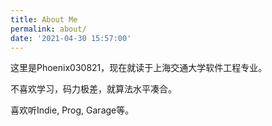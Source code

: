 ```yaml
---
title: About Me
permalink: about/
date: '2021-04-30 15:57:00'
---
```




这里是Phoenix030821，现在就读于上海交通大学软件工程专业。

不喜欢学习，码力极差，就算法水平凑合。

喜欢听Indie, Prog, Garage等。